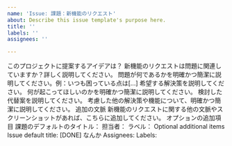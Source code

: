 ```yaml
---
name: 'Issue: 課題：新機能のリクエスト'
about: Describe this issue template's purpose here.
title: ''
labels: ''
assignees: ''

---
```


このプロジェクトに提案するアイデアは？
新機能のリクエストは問題に関連していますか？詳しく説明してください。
問題が何であるかを明確かつ簡潔に説明してください。例：いつも困っている点は[...]
希望する解決策を説明してください。
何が起こってほしいのかを明確かつ簡潔に説明してください。
検討した代替案を説明してください。
考慮した他の解決策や機能について、明確かつ簡潔に説明してください。
追加の文脈
新機能のリクエストに関する他の文脈やスクリーンショットがあれば、こちらに追加してください。
オプションの追加項目
課題のデフォルトのタイトル：
担当者：
ラベル：
Optional additional items
Issue default title: [DONE] なんか
Assignees:
Labels:
